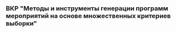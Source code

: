 ### ВКР "Методы и инструменты генерации программ мероприятий на основе множественных критериев выборки"
